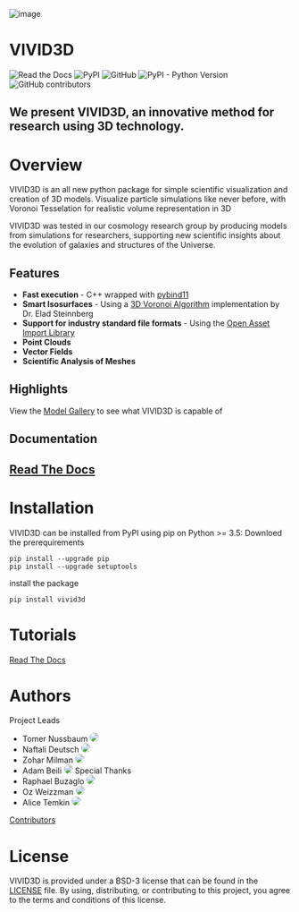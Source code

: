 ![image](https://github.com/GalaxyHunters/Vivid/blob/01788a5e3656dbaa048a48215a290dfb7f3dc831/vivid-cover.png?raw=true)

# VIVID3D
![Read the Docs](https://img.shields.io/readthedocs/vivid)
![PyPI](https://img.shields.io/pypi/v/vivid3d?label=pypi)
![GitHub](https://img.shields.io/github/license/GalaxyHunters/vivid)
![PyPI - Python Version](https://img.shields.io/pypi/pyversions/vivid3d)
![GitHub contributors](https://img.shields.io/github/contributors/GalaxyHunters/vivid)

We present VIVID3D, an innovative method for research using 3D technology.
---
# Overview
VIVID3D is an all new python package for simple scientific visualization and creation of 3D models. 
Visualize particle simulations like never before, with Voronoi Tesselation for realistic volume representation in 3D

VIVID3D was tested in our cosmology research group by producing models from simulations for researchers, supporting new scientific insights about the evolution of galaxies and structures of the Universe.

## Features
- **Fast execution** - C++ wrapped with [pybind11](https://github.com/pybind/pybind11)
- **Smart Isosurfaces** - Using a [3D Voronoi Algorithm](https://doi.org/10.1088/0067-0049/216/2/35) implementation by Dr. Elad Steinnberg
- **Support for industry standard file formats** - Using the [Open Asset Import Library](https://github.com/assimp/assimp)
- **Point Clouds**
- **Vector Fields**
- **Scientific Analysis of Meshes**

## Highlights
View the [Model Gallery](https://naftalide.wixsite.com/vivid) to see what VIVID3D is capable of
## Documentation
[Read The Docs](https://vivid.readthedocs.io/en/latest/)
---
# Installation
VIVID3D can be installed from PyPI using pip on Python >= 3.5:
Downloed the prerequirements
```
pip install --upgrade pip
pip install --upgrade setuptools
```

install the package
```
pip install vivid3d
```

# Tutorials
[Read The Docs](https://vivid.readthedocs.io/en/latest/)

# Authors
Project Leads
- Tomer Nussbaum <a href="https://github.com/tussbaum"><img src="https://avatars.githubusercontent.com/tussbaum" style="border-radius:50%;"></a>
- Naftali Deutsch <a href="https://github.com/rslanis"><img src="https://avatars.githubusercontent.com/rslanis" style="border-radius:50%;"></a>
- Zohar Milman <a href="https://github.com/ZoharMilman"><img src="https://avatars.githubusercontent.com/ZoharMilman" style="border-radius:50%;"></a>
- Adam Beili <a href="https://github.com/Beilinson"><img src="https://avatars.githubusercontent.com/Beilinson" style="border-radius:50%;"></a>
Special Thanks
- Raphael Buzaglo <a href="https://github.com/raphae2118"><img src="https://avatars.githubusercontent.com/raphae2118" style="border-radius:50%;"></a>
- Oz Weizzman <a href="https://github.com/OzW1234"><img src="https://avatars.githubusercontent.com/OzW1234" style="border-radius:50%;"></a>
- Alice Temkin <a href="https://github.com/lazy-fox304"><img src="https://avatars.githubusercontent.com/lazy-fox304" style="border-radius:50%;"></a>

[Contributors](https://github.com/GalaxyHunters/vivid/graphs/contributors/)

# License

VIVID3D is provided under a BSD-3 license that can be found in the [LICENSE](https://github.com/GalaxyHunters/Vivid/blob/master/LICENSE) file. By using, distributing, or contributing to this project, you agree to the terms and conditions of this license.
